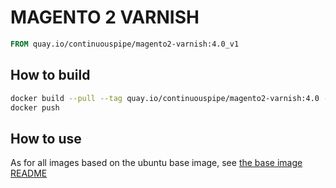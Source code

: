 # MAGENTO 2 VARNISH

```Dockerfile
FROM quay.io/continuouspipe/magento2-varnish:4.0_v1
```

## How to build
```bash
docker build --pull --tag quay.io/continuouspipe/magento2-varnish:4.0 --rm .
docker push
```

## How to use

As for all images based on the ubuntu base image, see
[the base image README](../../ubuntu/16.04/README.md)
